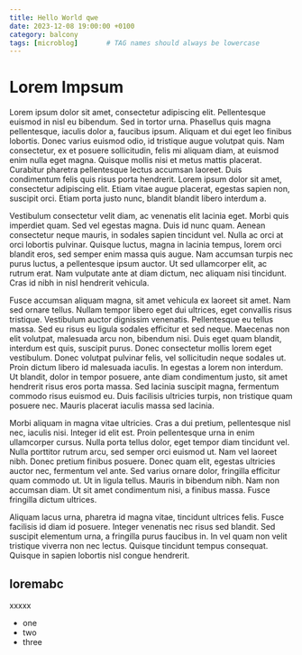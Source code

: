 ```yaml
---
title: Hello World qwe
date: 2023-12-08 19:00:00 +0100
category: balcony
tags: [microblog]       # TAG names should always be lowercase
---
```


# Lorem Impsum

Lorem ipsum dolor sit amet, consectetur adipiscing elit. Pellentesque euismod in nisl eu bibendum. Sed in tortor urna. Phasellus quis magna pellentesque, iaculis dolor a, faucibus ipsum. Aliquam et dui eget leo finibus lobortis. Donec varius euismod odio, id tristique augue volutpat quis. Nam consectetur, ex et posuere sollicitudin, felis mi aliquam diam, at euismod enim nulla eget magna. Quisque mollis nisi et metus mattis placerat. Curabitur pharetra pellentesque lectus accumsan laoreet. Duis condimentum felis quis risus porta hendrerit. Lorem ipsum dolor sit amet, consectetur adipiscing elit. Etiam vitae augue placerat, egestas sapien non, suscipit orci. Etiam porta justo nunc, blandit blandit libero interdum a.

Vestibulum consectetur velit diam, ac venenatis elit lacinia eget. Morbi quis imperdiet quam. Sed vel egestas magna. Duis id nunc quam. Aenean consectetur neque mauris, in sodales sapien tincidunt vel. Nulla ac orci at orci lobortis pulvinar. Quisque luctus, magna in lacinia tempus, lorem orci blandit eros, sed semper enim massa quis augue. Nam accumsan turpis nec purus luctus, a pellentesque ipsum auctor. Ut sed ullamcorper elit, ac rutrum erat. Nam vulputate ante at diam dictum, nec aliquam nisi tincidunt. Cras id nibh in nisl hendrerit vehicula.

Fusce accumsan aliquam magna, sit amet vehicula ex laoreet sit amet. Nam sed ornare tellus. Nullam tempor libero eget dui ultrices, eget convallis risus tristique. Vestibulum auctor dignissim venenatis. Pellentesque eu tellus massa. Sed eu risus eu ligula sodales efficitur et sed neque. Maecenas non elit volutpat, malesuada arcu non, bibendum nisi. Duis eget quam blandit, interdum est quis, suscipit purus. Donec consectetur mollis lorem eget vestibulum. Donec volutpat pulvinar felis, vel sollicitudin neque sodales ut. Proin dictum libero id malesuada iaculis. In egestas a lorem non interdum. Ut blandit, dolor in tempor posuere, ante diam condimentum justo, sit amet hendrerit risus eros porta massa. Sed lacinia suscipit magna, fermentum commodo risus euismod eu. Duis facilisis ultricies turpis, non tristique quam posuere nec. Mauris placerat iaculis massa sed lacinia.

Morbi aliquam in magna vitae ultricies. Cras a dui pretium, pellentesque nisl nec, iaculis nisi. Integer id elit est. Proin pellentesque urna in enim ullamcorper cursus. Nulla porta tellus dolor, eget tempor diam tincidunt vel. Nulla porttitor rutrum arcu, sed semper orci euismod ut. Nam vel laoreet nibh. Donec pretium finibus posuere. Donec quam elit, egestas ultricies auctor nec, fermentum vel ante. Sed varius ornare dolor, fringilla efficitur quam commodo ut. Ut in ligula tellus. Mauris in bibendum nibh. Nam non accumsan diam. Ut sit amet condimentum nisi, a finibus massa. Fusce fringilla dictum ultrices.

Aliquam lacus urna, pharetra id magna vitae, tincidunt ultrices felis. Fusce facilisis id diam id posuere. Integer venenatis nec risus sed blandit. Sed suscipit elementum urna, a fringilla purus faucibus in. In vel quam non velit tristique viverra non nec lectus. Quisque tincidunt tempus consequat. Quisque in sapien lobortis nisl congue hendrerit.

## loremabc

xxxxx

* one
* two
* three